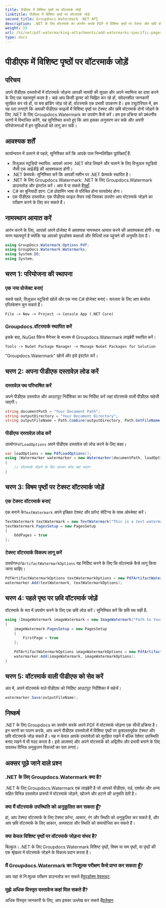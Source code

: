 ```yaml
---
title: पीडीएफ में विशिष्ट पृष्ठों पर वॉटरमार्क जोड़ें
linktitle: पीडीएफ में विशिष्ट पृष्ठों पर वॉटरमार्क जोड़ें
second_title: GroupDocs.Watermark .NET API
description: .NET के लिए वॉटरमार्क का उपयोग करके PDF में विशिष्ट पृष्ठों पर टेक्स्ट और छवि वॉटरमार्क जोड़ना सीखें। अपने दस्तावेज़ों को सुरक्षित करने के लिए हमारी विस्तृत मार्गदर्शिका का पालन करें।
weight: 15
url: /hi/net/pdf-watermarking-attachments/add-watermarks-specific-pages-pdf/
type: docs
---
```

# पीडीएफ में विशिष्ट पृष्ठों पर वॉटरमार्क जोड़ें

## परिचय
अपने पीडीएफ दस्तावेजों में वॉटरमार्क जोड़ना आपकी सामग्री की सुरक्षा और अपने स्वामित्व का दावा करने के लिए एक महत्वपूर्ण कदम है। चाहे आप किसी ड्राफ्ट को चिह्नित कर रहे हों, संवेदनशील जानकारी सुरक्षित कर रहे हों, या बस ब्रांडिंग जोड़ रहे हों, वॉटरमार्क एक प्रभावी उपकरण है। इस ट्यूटोरियल में, हम यह पता लगाएंगे कि आपकी पीडीएफ फाइलों में विशिष्ट पृष्ठों पर टेक्स्ट और छवि वॉटरमार्क दोनों जोड़ने के लिए .NET के लिए Groupdocs.Watermark का उपयोग कैसे करें। हम इस प्रक्रिया को प्रबंधनीय चरणों में विभाजित करेंगे, यह सुनिश्चित करते हुए कि आप इसका अनुसरण कर सकें और अपनी परियोजनाओं में इन सुविधाओं को लागू कर सकें।
## आवश्यक शर्तें
कार्यान्वयन में उतरने से पहले, सुनिश्चित करें कि आपके पास निम्नलिखित पूर्वापेक्षाएँ हैं:
- विजुअल स्टूडियो स्थापित: आपको अपना .NET कोड लिखने और चलाने के लिए विजुअल स्टूडियो जैसी एक आईडीई की आवश्यकता होगी।
- .NET फ्रेमवर्क: सुनिश्चित करें कि आपकी मशीन पर .NET फ्रेमवर्क स्थापित है।
-  .NET के लिए Groupdocs.Watermark: .NET के लिए Groupdocs.Watermark डाउनलोड और इंस्टॉल करें। आप ये पा सकते हैं[यहाँ](https://releases.groupdocs.com/Watermark/net/).
- C# का बुनियादी ज्ञान: C# प्रोग्रामिंग भाषा से परिचित होना फायदेमंद होगा।
- एक पीडीएफ दस्तावेज़: एक पीडीएफ फाइल तैयार रखें जिसका उपयोग आप वॉटरमार्क जोड़ने का परीक्षण करने के लिए कर सकते हैं।
## नामस्थान आयात करें
आरंभ करने के लिए, आपको अपने प्रोजेक्ट में आवश्यक नामस्थान आयात करने की आवश्यकता होगी। यह चरण महत्वपूर्ण है क्योंकि यह आपको ग्रुपडॉक्स कक्षाओं और विधियों तक पहुंचने की अनुमति देता है।
```csharp
using GroupDocs.Watermark.Options.Pdf;
using GroupDocs.Watermark.Watermarks;
using System.IO;
using System;
```
## चरण 1: परियोजना की स्थापना
### एक नया प्रोजेक्ट बनाएं
सबसे पहले, विज़ुअल स्टूडियो खोलें और एक नया C# प्रोजेक्ट बनाएं। सरलता के लिए आप कंसोल एप्लिकेशन चुन सकते हैं।
```plaintext
File -> New -> Project -> Console App (.NET Core)
```
### Groupdocs.वॉटरमार्क स्थापित करें
इसके बाद, NuGet पैकेज मैनेजर के माध्यम से Groupdocs.Watermark लाइब्रेरी स्थापित करें।
```plaintext
Tools -> NuGet Package Manager -> Manage NuGet Packages for Solution
```
"Groupdocs.Watermark" खोजें और इसे इंस्टॉल करें।
## चरण 2: अपना पीडीएफ दस्तावेज़ लोड करें
### दस्तावेज़ पथ परिभाषित करें
अपने पीडीएफ दस्तावेज़ और आउटपुट निर्देशिका का पथ निर्दिष्ट करें जहां वॉटरमार्क वाली पीडीएफ सहेजी जाएगी।
```csharp
string documentPath = "Your Document Path";
string outputDirectory = "Your Document Directory";
string outputFileName = Path.Combine(outputDirectory, Path.GetFileName(documentPath));
```
### पीडीएफ दस्तावेज़ लोड करें
 उपयोग`PdfLoadOptions` अपने पीडीएफ दस्तावेज़ को लोड करने के लिए कक्षा।
```csharp
var loadOptions = new PdfLoadOptions();
using (Watermarker watermarker = new Watermarker(documentPath, loadOptions))
{
    // वॉटरमार्क जोड़ने के लिए आपका कोड यहां जाएगा
}
```
## चरण 3: विषम पृष्ठों पर टेक्स्ट वॉटरमार्क जोड़ें
### एक टेक्स्ट वॉटरमार्क बनाएं
 एक बनाने के`TextWatermark` अपने इच्छित टेक्स्ट और फ़ॉन्ट सेटिंग्स के साथ ऑब्जेक्ट करें।
```csharp
TextWatermark textWatermark = new TextWatermark("This is a test watermark", new Font("Arial", 8));
textWatermark.PagesSetup = new PagesSetup
{
    OddPages = true
};
```
### टेक्स्ट वॉटरमार्क विकल्प लागू करें
 उपयोग`PdfArtifactWatermarkOptions` यह निर्दिष्ट करने के लिए कि वॉटरमार्क कैसे लागू किया जाना चाहिए।
```csharp
PdfArtifactWatermarkOptions textWatermarkOptions = new PdfArtifactWatermarkOptions();
watermarker.Add(textWatermark, textWatermarkOptions);
```
## चरण 4: पहले पृष्ठ पर छवि वॉटरमार्क जोड़ें
वॉटरमार्क के रूप में उपयोग करने के लिए एक छवि लोड करें। सुनिश्चित करें कि छवि पथ सही है.
```csharp
using (ImageWatermark imageWatermark = new ImageWatermark("Path to Your Image"))
{
    imageWatermark.PagesSetup = new PagesSetup
    {
        FirstPage = true
    };
    
    PdfArtifactWatermarkOptions imageWatermarkOptions = new PdfArtifactWatermarkOptions();
    watermarker.Add(imageWatermark, imageWatermarkOptions);
}
```
## चरण 5: वॉटरमार्क वाली पीडीएफ को सेव करें
अंत में, अपने वॉटरमार्क वाले पीडीएफ को निर्दिष्ट आउटपुट निर्देशिका में सहेजें।
```csharp
watermarker.Save(outputFileName);
```
## निष्कर्ष
.NET के लिए Groupdocs का उपयोग करके अपने PDF में वॉटरमार्क जोड़ना एक सीधी प्रक्रिया है। इन चरणों का पालन करके, आप अपने पीडीएफ दस्तावेज़ों में विशिष्ट पृष्ठों पर कुशलतापूर्वक टेक्स्ट और छवि वॉटरमार्क जोड़ सकते हैं। यह न केवल आपके दस्तावेज़ों को सुरक्षित रखने में बल्कि पेशेवर उपस्थिति बनाए रखने में भी मदद करता है। इसे आज़माएं और अपने वॉटरमार्क को अद्वितीय और प्रभावी बनाने के लिए उपलब्ध विभिन्न अनुकूलन विकल्पों का पता लगाएं।
## अक्सर पूछे जाने वाले प्रश्न
### .NET के लिए Groupdocs.Watermark क्या है?
.NET के लिए Groupdocs.Watermark एक लाइब्रेरी है जो आपको पीडीएफ, वर्ड, एक्सेल और अन्य सहित विभिन्न दस्तावेज़ प्रारूपों में वॉटरमार्क जोड़ने, खोजने और हटाने की अनुमति देती है।
### क्या मैं वॉटरमार्क उपस्थिति को अनुकूलित कर सकता हूँ?
हां, आप टेक्स्ट वॉटरमार्क के लिए टेक्स्ट फ़ॉन्ट, आकार, रंग और स्थिति को अनुकूलित कर सकते हैं, और आप छवि वॉटरमार्क के लिए आकार, अस्पष्टता और स्थिति को समायोजित कर सकते हैं।
### क्या केवल विशिष्ट पृष्ठों पर वॉटरमार्क जोड़ना संभव है?
बिल्कुल। .NET के लिए Groupdocs.Watermark विशिष्ट पृष्ठों, विषम या सम पृष्ठों, या पृष्ठों की एक श्रृंखला में वॉटरमार्क जोड़ने के विकल्प प्रदान करता है।
### मैं Groupdocs.Watermark का निःशुल्क परीक्षण कैसे प्राप्त कर सकता हूँ?
 आप यहां से नि:शुल्क परीक्षण डाउनलोड कर सकते हैं[ग्रुपडॉक्स वेबसाइट](https://releases.groupdocs.com/).
### मुझे अधिक विस्तृत दस्तावेज कहां मिल सकते हैं?
 अधिक विस्तृत जानकारी के लिए, आप इसका उल्लेख कर सकते हैं[प्रलेखन](https://tutorials.groupdocs.com/Watermark/net/).